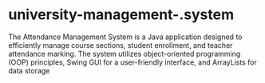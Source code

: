 # university-management-.system
The Attendance Management System is a Java application designed to efficiently manage course sections, student enrollment, and teacher attendance marking. The system utilizes object-oriented programming (OOP) principles, Swing GUI for a user-friendly interface, and ArrayLists for data storage
